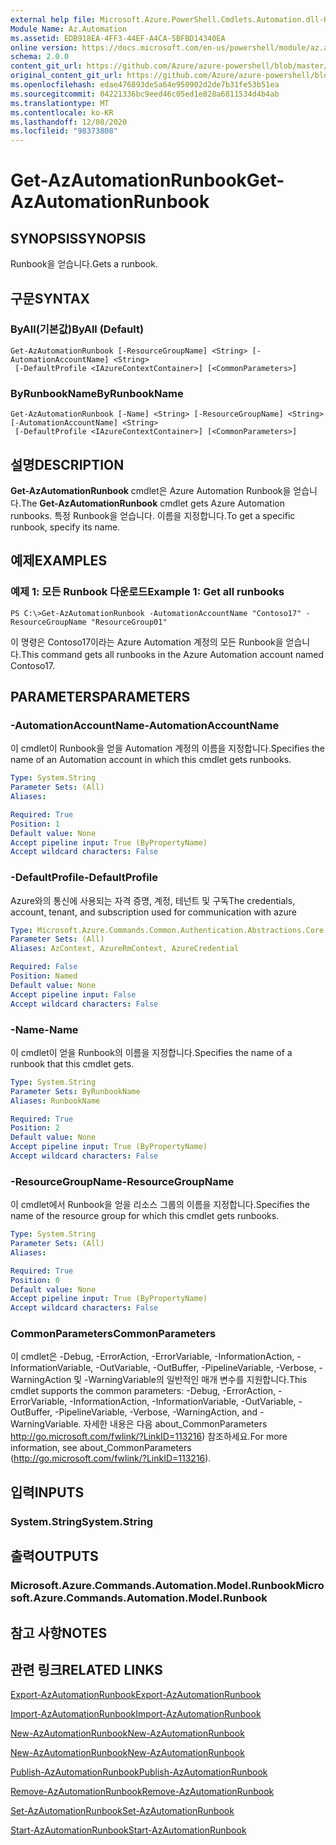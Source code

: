 ```yaml
---
external help file: Microsoft.Azure.PowerShell.Cmdlets.Automation.dll-Help.xml
Module Name: Az.Automation
ms.assetid: EDB918EA-4FF3-44EF-A4CA-5BFBD14340EA
online version: https://docs.microsoft.com/en-us/powershell/module/az.automation/get-azautomationrunbook
schema: 2.0.0
content_git_url: https://github.com/Azure/azure-powershell/blob/master/src/Automation/Automation/help/Get-AzAutomationRunbook.md
original_content_git_url: https://github.com/Azure/azure-powershell/blob/master/src/Automation/Automation/help/Get-AzAutomationRunbook.md
ms.openlocfilehash: edae476893de5a64e950902d2de7b31fe53b51ea
ms.sourcegitcommit: 04221336bc9eed46c05ed1e828a6811534d4b4ab
ms.translationtype: MT
ms.contentlocale: ko-KR
ms.lasthandoff: 12/08/2020
ms.locfileid: "98373808"
---
```

# <span data-ttu-id="691a9-101">Get-AzAutomationRunbook</span><span class="sxs-lookup"><span data-stu-id="691a9-101">Get-AzAutomationRunbook</span></span>

## <span data-ttu-id="691a9-102">SYNOPSIS</span><span class="sxs-lookup"><span data-stu-id="691a9-102">SYNOPSIS</span></span>
<span data-ttu-id="691a9-103">Runbook을 얻습니다.</span><span class="sxs-lookup"><span data-stu-id="691a9-103">Gets a runbook.</span></span>

## <span data-ttu-id="691a9-104">구문</span><span class="sxs-lookup"><span data-stu-id="691a9-104">SYNTAX</span></span>

### <span data-ttu-id="691a9-105">ByAll(기본값)</span><span class="sxs-lookup"><span data-stu-id="691a9-105">ByAll (Default)</span></span>
```
Get-AzAutomationRunbook [-ResourceGroupName] <String> [-AutomationAccountName] <String>
 [-DefaultProfile <IAzureContextContainer>] [<CommonParameters>]
```

### <span data-ttu-id="691a9-106">ByRunbookName</span><span class="sxs-lookup"><span data-stu-id="691a9-106">ByRunbookName</span></span>
```
Get-AzAutomationRunbook [-Name] <String> [-ResourceGroupName] <String> [-AutomationAccountName] <String>
 [-DefaultProfile <IAzureContextContainer>] [<CommonParameters>]
```

## <span data-ttu-id="691a9-107">설명</span><span class="sxs-lookup"><span data-stu-id="691a9-107">DESCRIPTION</span></span>
<span data-ttu-id="691a9-108">**Get-AzAutomationRunbook** cmdlet은 Azure Automation Runbook을 얻습니다.</span><span class="sxs-lookup"><span data-stu-id="691a9-108">The **Get-AzAutomationRunbook** cmdlet gets Azure Automation runbooks.</span></span>
<span data-ttu-id="691a9-109">특정 Runbook을 얻습니다. 이름을 지정합니다.</span><span class="sxs-lookup"><span data-stu-id="691a9-109">To get a specific runbook, specify its name.</span></span>

## <span data-ttu-id="691a9-110">예제</span><span class="sxs-lookup"><span data-stu-id="691a9-110">EXAMPLES</span></span>

### <span data-ttu-id="691a9-111">예제 1: 모든 Runbook 다운로드</span><span class="sxs-lookup"><span data-stu-id="691a9-111">Example 1: Get all runbooks</span></span>
```
PS C:\>Get-AzAutomationRunbook -AutomationAccountName "Contoso17" -ResourceGroupName "ResourceGroup01"
```

<span data-ttu-id="691a9-112">이 명령은 Contoso17이라는 Azure Automation 계정의 모든 Runbook을 얻습니다.</span><span class="sxs-lookup"><span data-stu-id="691a9-112">This command gets all runbooks in the Azure Automation account named Contoso17.</span></span>

## <span data-ttu-id="691a9-113">PARAMETERS</span><span class="sxs-lookup"><span data-stu-id="691a9-113">PARAMETERS</span></span>

### <span data-ttu-id="691a9-114">-AutomationAccountName</span><span class="sxs-lookup"><span data-stu-id="691a9-114">-AutomationAccountName</span></span>
<span data-ttu-id="691a9-115">이 cmdlet이 Runbook을 얻을 Automation 계정의 이름을 지정합니다.</span><span class="sxs-lookup"><span data-stu-id="691a9-115">Specifies the name of an Automation account in which this cmdlet gets runbooks.</span></span>

```yaml
Type: System.String
Parameter Sets: (All)
Aliases:

Required: True
Position: 1
Default value: None
Accept pipeline input: True (ByPropertyName)
Accept wildcard characters: False
```

### <span data-ttu-id="691a9-116">-DefaultProfile</span><span class="sxs-lookup"><span data-stu-id="691a9-116">-DefaultProfile</span></span>
<span data-ttu-id="691a9-117">Azure와의 통신에 사용되는 자격 증명, 계정, 테넌트 및 구독</span><span class="sxs-lookup"><span data-stu-id="691a9-117">The credentials, account, tenant, and subscription used for communication with azure</span></span>

```yaml
Type: Microsoft.Azure.Commands.Common.Authentication.Abstractions.Core.IAzureContextContainer
Parameter Sets: (All)
Aliases: AzContext, AzureRmContext, AzureCredential

Required: False
Position: Named
Default value: None
Accept pipeline input: False
Accept wildcard characters: False
```

### <span data-ttu-id="691a9-118">-Name</span><span class="sxs-lookup"><span data-stu-id="691a9-118">-Name</span></span>
<span data-ttu-id="691a9-119">이 cmdlet이 얻을 Runbook의 이름을 지정합니다.</span><span class="sxs-lookup"><span data-stu-id="691a9-119">Specifies the name of a runbook that this cmdlet gets.</span></span>

```yaml
Type: System.String
Parameter Sets: ByRunbookName
Aliases: RunbookName

Required: True
Position: 2
Default value: None
Accept pipeline input: True (ByPropertyName)
Accept wildcard characters: False
```

### <span data-ttu-id="691a9-120">-ResourceGroupName</span><span class="sxs-lookup"><span data-stu-id="691a9-120">-ResourceGroupName</span></span>
<span data-ttu-id="691a9-121">이 cmdlet에서 Runbook을 얻을 리소스 그룹의 이름을 지정합니다.</span><span class="sxs-lookup"><span data-stu-id="691a9-121">Specifies the name of the resource group for which this cmdlet gets runbooks.</span></span>

```yaml
Type: System.String
Parameter Sets: (All)
Aliases:

Required: True
Position: 0
Default value: None
Accept pipeline input: True (ByPropertyName)
Accept wildcard characters: False
```

### <span data-ttu-id="691a9-122">CommonParameters</span><span class="sxs-lookup"><span data-stu-id="691a9-122">CommonParameters</span></span>
<span data-ttu-id="691a9-123">이 cmdlet은 -Debug, -ErrorAction, -ErrorVariable, -InformationAction, -InformationVariable, -OutVariable, -OutBuffer, -PipelineVariable, -Verbose, -WarningAction 및 -WarningVariable의 일반적인 매개 변수를 지원합니다.</span><span class="sxs-lookup"><span data-stu-id="691a9-123">This cmdlet supports the common parameters: -Debug, -ErrorAction, -ErrorVariable, -InformationAction, -InformationVariable, -OutVariable, -OutBuffer, -PipelineVariable, -Verbose, -WarningAction, and -WarningVariable.</span></span> <span data-ttu-id="691a9-124">자세한 내용은 다음 about_CommonParameters http://go.microsoft.com/fwlink/?LinkID=113216) 참조하세요.</span><span class="sxs-lookup"><span data-stu-id="691a9-124">For more information, see about_CommonParameters (http://go.microsoft.com/fwlink/?LinkID=113216).</span></span>

## <span data-ttu-id="691a9-125">입력</span><span class="sxs-lookup"><span data-stu-id="691a9-125">INPUTS</span></span>

### <span data-ttu-id="691a9-126">System.String</span><span class="sxs-lookup"><span data-stu-id="691a9-126">System.String</span></span>

## <span data-ttu-id="691a9-127">출력</span><span class="sxs-lookup"><span data-stu-id="691a9-127">OUTPUTS</span></span>

### <span data-ttu-id="691a9-128">Microsoft.Azure.Commands.Automation.Model.Runbook</span><span class="sxs-lookup"><span data-stu-id="691a9-128">Microsoft.Azure.Commands.Automation.Model.Runbook</span></span>

## <span data-ttu-id="691a9-129">참고 사항</span><span class="sxs-lookup"><span data-stu-id="691a9-129">NOTES</span></span>

## <span data-ttu-id="691a9-130">관련 링크</span><span class="sxs-lookup"><span data-stu-id="691a9-130">RELATED LINKS</span></span>

[<span data-ttu-id="691a9-131">Export-AzAutomationRunbook</span><span class="sxs-lookup"><span data-stu-id="691a9-131">Export-AzAutomationRunbook</span></span>](./Export-AzAutomationRunbook.md)

[<span data-ttu-id="691a9-132">Import-AzAutomationRunbook</span><span class="sxs-lookup"><span data-stu-id="691a9-132">Import-AzAutomationRunbook</span></span>](./Import-AzAutomationRunbook.md)

[<span data-ttu-id="691a9-133">New-AzAutomationRunbook</span><span class="sxs-lookup"><span data-stu-id="691a9-133">New-AzAutomationRunbook</span></span>](./New-AzAutomationRunbook.md)

[<span data-ttu-id="691a9-134">New-AzAutomationRunbook</span><span class="sxs-lookup"><span data-stu-id="691a9-134">New-AzAutomationRunbook</span></span>](./New-AzAutomationRunbook.md)

[<span data-ttu-id="691a9-135">Publish-AzAutomationRunbook</span><span class="sxs-lookup"><span data-stu-id="691a9-135">Publish-AzAutomationRunbook</span></span>](./Publish-AzAutomationRunbook.md)

[<span data-ttu-id="691a9-136">Remove-AzAutomationRunbook</span><span class="sxs-lookup"><span data-stu-id="691a9-136">Remove-AzAutomationRunbook</span></span>](./Remove-AzAutomationRunbook.md)

[<span data-ttu-id="691a9-137">Set-AzAutomationRunbook</span><span class="sxs-lookup"><span data-stu-id="691a9-137">Set-AzAutomationRunbook</span></span>](./Set-AzAutomationRunbook.md)

[<span data-ttu-id="691a9-138">Start-AzAutomationRunbook</span><span class="sxs-lookup"><span data-stu-id="691a9-138">Start-AzAutomationRunbook</span></span>](./Start-AzAutomationRunbook.md)


